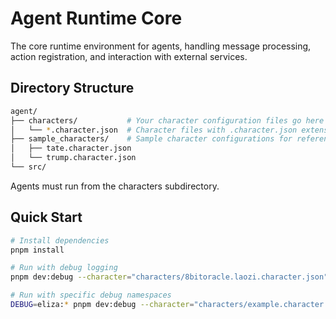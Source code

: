 
# Agent Runtime Core

The core runtime environment for agents, handling message processing, action registration, and interaction with external services.

## Directory Structure

```bash
agent/
├── characters/           # Your character configuration files go here
│   └── *.character.json  # Character files with .character.json extension
├── sample_characters/    # Sample character configurations for reference
│   ├── tate.character.json
│   └── trump.character.json
└── src/
```
Agents must run from the characters subdirectory.

## Quick Start

```bash
# Install dependencies
pnpm install

# Run with debug logging
pnpm dev:debug --character="characters/8bitoracle.laozi.character.json" >> debug.log 2>&1

# Run with specific debug namespaces
DEBUG=eliza:* pnpm dev:debug --character="characters/example.character.json" >> debug.log 2>&1
```
